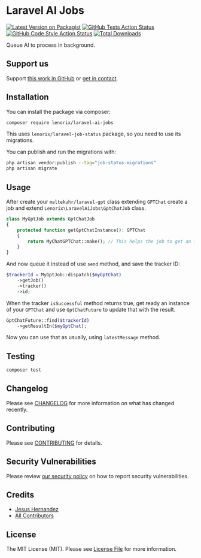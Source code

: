 # Laravel AI Jobs

[![Latest Version on Packagist](https://img.shields.io/packagist/v/lenorix/laravel-ai-jobs.svg?style=flat-square)](https://packagist.org/packages/lenorix/laravel-ai-jobs)
[![GitHub Tests Action Status](https://img.shields.io/github/actions/workflow/status/lenorix/laravel-ai-jobs/run-tests.yml?branch=main&label=tests&style=flat-square)](https://github.com/lenorix/laravel-ai-jobs/actions?query=workflow%3Arun-tests+branch%3Amain)
[![GitHub Code Style Action Status](https://img.shields.io/github/actions/workflow/status/lenorix/laravel-ai-jobs/fix-php-code-style-issues.yml?branch=main&label=code%20style&style=flat-square)](https://github.com/lenorix/laravel-ai-jobs/actions?query=workflow%3A"Fix+PHP+code+style+issues"+branch%3Amain)
[![Total Downloads](https://img.shields.io/packagist/dt/lenorix/laravel-ai-jobs.svg?style=flat-square)](https://packagist.org/packages/lenorix/laravel-ai-jobs)

Queue AI to process in background.

## Support us

Support [this work in GitHub](https://github.com/lenorix/laravel-job-status) or [get in contact](https://lenorix.com/).

## Installation

You can install the package via composer:

```bash
composer require lenorix/laravel-ai-jobs
```

This uses `lenorix/laravel-job-status` package, so you need to use its migrations.

You can publish and run the migrations with:

```bash
php artisan vendor:publish --tag="job-status-migrations"
php artisan migrate
```

## Usage

After create your `maltekuhr/laravel-gpt` class extending `GPTChat` create a job and extend
 `Lenorix\LaravelAiJobs\GptChatJob` class.

```php
class MyGptJob extends GptChatJob
{
    protected function getGptChatInstance(): GPTChat
    {
        return MyChatGPTChat::make(); // This helps the job to get an instance of your GPTChat.
    }
}
```

And now queue it instead of use `send` method, and save the tracker ID:

```php
$trackerId = MyGptJob::dispatch($myGptChat)
    ->getJob()
    ->tracker()
    ->id;
```

When the tracker `isSuccessful` method returns true, get ready an instance of
 your `GPTChat` and use `GptChatFuture` to update that with the result.

```php
GptChatFuture::find($trackerId)
    ->getResultIn($myGptChat);
```

Now you can use that as usually, using `latestMessage` method.

## Testing

```bash
composer test
```

## Changelog

Please see [CHANGELOG](CHANGELOG.md) for more information on what has changed recently.

## Contributing

Please see [CONTRIBUTING](CONTRIBUTING.md) for details.

## Security Vulnerabilities

Please review [our security policy](../../security/policy) on how to report security vulnerabilities.

## Credits

- [Jesus Hernandez](https://github.com/jhg)
- [All Contributors](../../contributors)

## License

The MIT License (MIT). Please see [License File](LICENSE.md) for more information.

